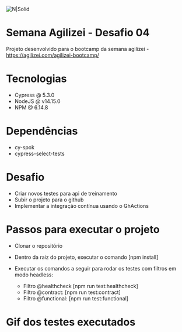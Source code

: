 ![N|Solid](https://www.cypress.io/static/33498b5f95008093f5f94467c61d20ab/59c46/cypress-logo.webp)

# Semana Agilizei - Desafio 04

Projeto desenvolvido para o bootcamp da semana agilizei - https://agilizei.com/agilizei-bootcamp/

# Tecnologias

  - Cypress @ 5.3.0
  - NodeJS @ v14.15.0
  - NPM @ 6.14.8

# Dependências

  - cy-spok
  - cypress-select-tests
  
# Desafio

  - Criar novos testes para api de treinamento
  - Subir o projeto para o github
  - Implementar a integração contínua usando o GhActions

# Passos para executar o projeto

  - Clonar o repositório
  - Dentro da raiz do projeto, executar o comando [npm install]
  - Executar os comandos a seguir para rodar os testes com filtros em modo headless:
  
    - Filtro @healthcheck [npm run test:healthcheck]
    - Filtro @contract: [npm run test:contract]
    - Filtro @functional: [npm run test:functional]

# Gif dos testes executados



